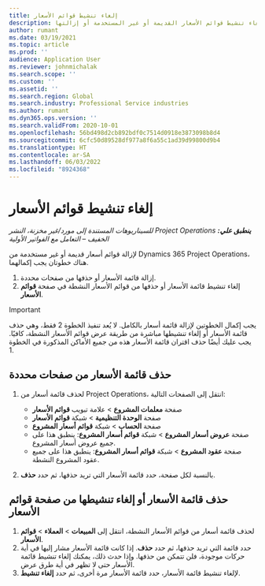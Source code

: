 ```yaml
---
title: إلغاء تنشيط قوائم الأسعار
description: يشرح هذا المقال كيفية إلغاء تنشيط قوائم الأسعار القديمة أو غير المستخدمة أو إزالتها.
author: rumant
ms.date: 03/19/2021
ms.topic: article
ms.prod: ''
audience: Application User
ms.reviewer: johnmichalak
ms.search.scope: ''
ms.custom: ''
ms.assetid: ''
ms.search.region: Global
ms.search.industry: Professional Service industries
ms.author: rumant
ms.dyn365.ops.version: ''
ms.search.validFrom: 2020-10-01
ms.openlocfilehash: 56bd498d2cb892bdf0c7514d0918e3873098b8d4
ms.sourcegitcommit: 6cfc50d89528df977a8f6a55c1ad39d99800d9b4
ms.translationtype: HT
ms.contentlocale: ar-SA
ms.lasthandoff: 06/03/2022
ms.locfileid: "8924368"
---
```

# <a name="deactivate-price-lists"></a>إلغاء تنشيط قوائم الأسعار 

_**ينطبق علي:** ‏‫Project Operations للسيناريوهات المستندة إلى مورد/غير مخزنة‬، ‏‫النشر الخفيف – التعامل مع الفواتير الأولية‬_

لإزالة قوائم أسعار قديمة أو غير مستخدمة من Dynamics 365 Project Operations، هناك خطوتان يجب إكمالهما. 

1. إزالة قائمة الأسعار أو حذفها من صفحات محددة.
2. إلغاء تنشيط قائمة الأسعار أو حذفها من قوائم الأسعار النشطة في صفحة **قوائم الأسعار**.

>[!IMPORTANT]
> يجب إكمال الخطوتين لإزالة قائمة أسعار بالكامل. لا يُعد تنفيذ الخطوة 2 فقط، وهي حذف قائمة الأسعار أو إلغاء تنشيطها مباشرة من طريقة عرض قوائم الأسعار النشطة، كافيًا. يجب عليك أيضًا حذف اقتران قائمة الأسعار هذه من جميع الأماكن المذكورة في الخطوة 1.

## <a name="delete-the-price-list-from-specific-pages"></a>حذف قائمة الأسعار من صفحات محددة
1. لحذف قائمة أسعار من Project Operations، انتقل إلى الصفحات التالية:  

      - صفحة **معلمات المشروع** > علامة تبويب **قوائم الأسعار**
      - صفحة **الوحدة التنظيمية‬** > شبكة **قوائم الأسعار**
      - صفحة **الحساب** > شبكة **قوائم أسعار المشروع**
      - صفحة **عروض أسعار المشروع** > شبكة **قوائم أسعار المشروع**: ينطبق هذا على جميع عروض أسعار المشروع.
      - صفحة **عقود المشروع** > شبكة **قوائم أسعار المشروع**: ينطبق هذا على جميع عقود المشروع النشطة.

 2. بالنسبة لكل صفحة، حدد قائمة الأسعار التي تريد حذفها، ثم حدد **حذف**. 
 
## <a name="delete-or-deactivate-the-price-list-from-the-price-lists-page"></a>حذف قائمة الأسعار أو إلغاء تنشيطها من صفحة قوائم الأسعار
 
1. لحذف قائمة أسعار من قوائم الأسعار النشطة، انتقل إلى **المبيعات** > **العملاء** > **قوائم الأسعار**. 
2. حدد قائمة التي تريد حذفها، ثم حدد **حذف**. إذا كانت قائمة الأسعار مشار إليها في أية حركات موجودة، فلن تتمكن من حذفها. وإذا حدث ذلك، يمكنك إلغاء تنشيط قائمة الأسعار حتى لا تظهر في أية طرق عرض. 
3. لإلغاء تنشيط قائمة الأسعار، حدد قائمة الأسعار مرة أخرى، ثم حدد **إلغاء تنشيط**.   
